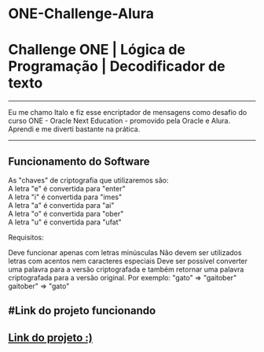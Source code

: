 # ONE-Challenge-Alura
# Challenge ONE | Lógica de Programação | Decodificador de texto

----
Eu me chamo Italo e fiz esse encriptador de mensagens como desafio do curso ONE - Oracle Next Education - promovido pela Oracle e Alura. Aprendi e me diverti bastante na prática.

---
## Funcionamento do Software
As "chaves" de criptografia que utilizaremos são:<br>
A letra "e" é convertida para "enter"<br>
A letra "i" é convertida para "imes"<br>
A letra "a" é convertida para "ai"<br>
A letra "o" é convertida para "ober"<br>
A letra "u" é convertida para "ufat"<br>

Requisitos:

Deve funcionar apenas com letras minúsculas
Não devem ser utilizados letras com acentos nem caracteres especiais
Deve ser possível converter uma palavra para a versão criptografada e também retornar uma palavra criptografada para a versão original.
Por exemplo:
"gato" => "gaitober"
gaitober" => "gato"


#Link do projeto funcionando
----
<a href="https://visionary-starship-2e5ae8.netlify.app/">Link do projeto :)<a>
---

  
  
  

